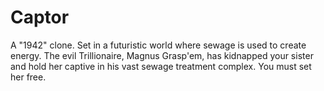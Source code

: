 Captor
======

A "1942" clone. Set in a futuristic world where sewage is used to create energy. The evil Trillionaire, Magnus Grasp'em, has kidnapped your
sister and hold her captive in his vast sewage treatment complex. You must set her free.

